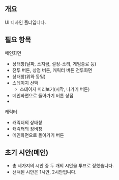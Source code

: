 ## 개요
 UI 디자인 폴더입니다.

## 필요 항목
 메인화면
 - 상태창(날짜, 소지금, 설정-소리, 게임종료 등)
 - 전투 버튼, 상점 버튼, 캐릭터 버튼
 전투화면
 - 상태창(위와 동일)
 - 스테이지 선택
   - 스테이지 미리보기(시작, 나가기 버튼)
 - 메인화면으로 돌아가기 버튼
 상점
  -
 캐릭터
 - 캐릭터의 상태창
 - 캐릭터의 장비창
 - 메인화면으로 돌아가기 버튼

## 초기 시안(메인)
- 총 세가지의 시안 중 두 개의 시안을 투표로 정했습니다.
- 선택된 시안은 1시안, 2시안입니다.
